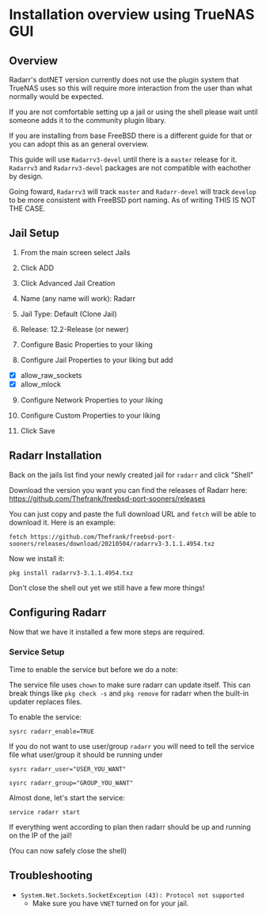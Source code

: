 # Installation overview using TrueNAS GUI
## Overview
Radarr's dotNET version currently does not use the plugin system that TrueNAS uses so this will require more interaction from the user than what normally would be expected.

If you are not comfortable setting up a jail or using the shell please wait until someone adds it to the community plugin libary.

If you are installing from base FreeBSD there is a different guide for that or you can adopt this as an general overview.

This guide will use `Radarrv3-devel` until there is a `master` release for it. `Radarrv3` and `Radarrv3-devel` packages are not compatible with eachother by design.

Going foward, `Radarrv3` will track `master` and `Radarr-devel` will track `develop` to be more consistent with FreeBSD port naming. As of writing THIS IS NOT THE CASE.

## Jail Setup
1. From the main screen select Jails

2. Click ADD

3. Click Advanced Jail Creation

4. Name (any name will work): Radarr

5. Jail Type: Default (Clone Jail)

6. Release: 12.2-Release (or newer)

7. Configure Basic Properties to your liking

8. Configure Jail Properties to your liking but add
- [x] allow_raw_sockets
- [x] allow_mlock

9. Configure Network Properties to your liking

10. Configure Custom Properties to your liking

11. Click Save

## Radarr Installation

Back on the jails list find your newly created jail for `radarr` and click "Shell"

Download the version you want you can find the releases of Radarr here: https://github.com/Thefrank/freebsd-port-sooners/releases

You can just copy and paste the full download URL and `fetch` will be able to download it. Here is an example:

`fetch https://github.com/Thefrank/freebsd-port-sooners/releases/download/20210504/radarrv3-3.1.1.4954.txz`

Now we install it:

`pkg install radarrv3-3.1.1.4954.txz`

Don't close the shell out yet we still have a few more things!

## Configuring Radarr

Now that we have it installed a few more steps are required.

### Service Setup

Time to enable the service but before we do a note:

The service file uses `chown` to make sure radarr can update itself. This can break things like `pkg check -s` and `pkg remove` for radarr when the built-in updater replaces files.

To enable the service:

`sysrc radarr_enable=TRUE`

If you do not want to use user/group `radarr` you will need to tell the service file what user/group it should be running under

`sysrc radarr_user="USER_YOU_WANT"`

`sysrc radarr_group="GROUP_YOU_WANT"`

Almost done, let's start the service:

`service radarr start`

If everything went according to plan then radarr should be up and running on the IP of the jail!

(You can now safely close the shell)


## Troubleshooting
 - `System.Net.Sockets.SocketException (43): Protocol not supported`
   - Make sure you have `VNET` turned on for your jail.
